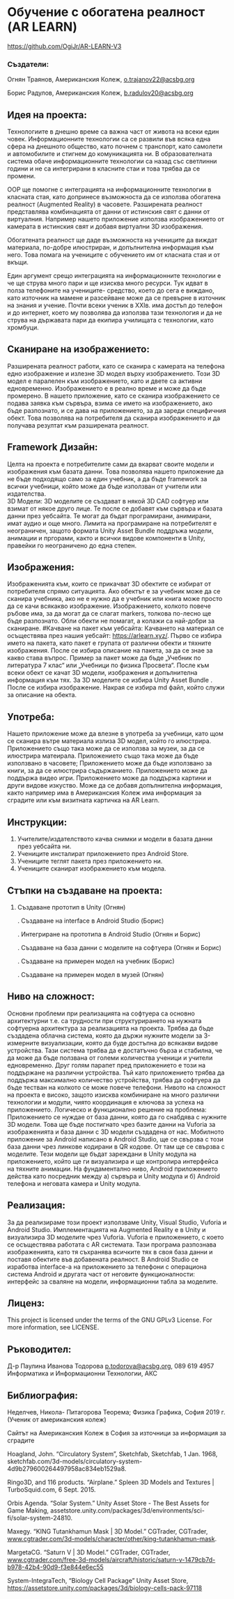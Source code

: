 # Обучение с обогатена реалност (AR LEARN)

https://github.com/OgiJr/AR-LEARN-V3

### Създатели:

Огнян Траянов, Американския Колеж, o.trajanov22@acsbg.org

Борис Радулов, Американския Колеж, b.radulov20@acsbg.org

## Идея на проекта:

Технологиите в днешно време са важна част от живота на всеки един човек. Информационните технологии са се развили във всяка една сфера на днешното общество, като почнем с транспорт, като самолети и автомобилите и стигнем до комуникацията ни. В образователната система обаче информационните технологии са назад със светлинни години и не са интегрирани в класните стаи и това трябва да се промени.

ООР ще помогне с интеграцията на информационните технологии в класната стая, като допринесе възможноста да се използва обогатена реалност (Augmented Reality) в часовете. Разширената реалност представлява комбинацията от данни от истинския свят с данни от виртуалния. Например нашето приложение използва изображението от камерата в истинския свят и добавя виртуални 3D изображения. 

Обогатената реалност ще даде възможноста на учениците да виждат материала, по-добре илюстриран, и допълнителна информация към него. Това помага на учениците с обучението им от класната стая и от вкъщи.

Един аргумент срещо интеграцията на информационните технологии е че ще струва много пари и ще изисква много ресурси. Тук идват в полза 
телефоните на учениците- средство, което до сега е виждано, като източник на мамене и разсейване може да се превърне в източник на знания и учение. Почти всеки ученик в XXIв. има достъп до телефон и до интернет, което му позволява да използва тази технология и да не струва на държавата пари да екипира училищата с технологии, като хромбуци.

## Сканиране на изображението:
Разширената реалност работи, като се сканира с камерата на телефона едно изображение и излезне 3D модел върху изображението. Този 3D модел е паралелен към изображението, като и двете са активни едновременно. Изображението е в реално време и може да бъде промерено. В нашето приложение, като се сканира изображението се подава заявка към сървъра, взима се името на изображението, ако бъде разпознато, и се дава на приложението, за да зареди специфичния обект. Това позволява на потребителя да сканира изображението и да получава резултат към разширената реалност. 

## Framework Дизайн:
Целта на проекта е потребителите сами да вкарват своите модели и изображения към базата данни. Това позволява нашето приложение да не бъде подходящо само за един учебник, а да бъде framework за всички учебници, който може да бъде използван от учители или издателства.  
3D Модели:
3D моделите се създават в някой 3D CAD софтуер или взимат от някое друго лице. Те после се добавят към сървъра и базата данни през уебсайта. Те могат да бъдат програмирани, анимирани, имат аудио и още много. Лимита на програмиране на потребителят е неограничен, защото формата Unity Asset Bundle поддръжа модели, анимации и пргорами, както и всички видове компоненти в Unity, правейки го неограничено до една степен. 

## Изображения:
Изображенията към, които се прикачват 3D обектите се избират от потребителя спрямо ситуацията. Ако обектът е за учебник може да се сканира учебника, ако не е нужно да е учебник или книга може просто да се качи всякакво изображение. Изображението, колкото повече ръбове има, за да могат да се слагат markers, толкова по-лесно ще бъде разпознато. Обли обекти не помагат, а колажи са най-добри за сканиране. 
#Качване на пакет към уебсайта:
Качването на материал се осъществява през нашия уебсайт: https://arlearn.xyz/. Първо се избира името на пакета, като пакет е групата от различни обекти и тяхните изображения. После се избира описание на пакета, за да се знае за какво става въпрос. Пример за пакет може да бъде „Учебник по литература 7 клас“ или „Учебници по физика Просвета“. После към всеки обект се качат 3D модели, изображения и допълнителна информация към тях. За 3D моделите се избира Unity Asset Bundle . После се избира изображение. Накрая се избира md файл, който служи за описание на обекта. 

## Употреба:
Нашето приложение може да влезне в употреба за учебници, като щом се сканира вътре материала излиза 3D модел, който го илюстрира. 
Приложението също така може да се използва за музеи, за да  се илюстрира матеирала.
Приложението също така може да бъде използвано в часовете;
Приложението може да бъде използвано за книги, за да се илюстрира съдържанието.
Приложението може да поддържа видео игри.
Приложението може да поддържа картини и други видове изкуство.
Може да се добавя допълнителна информация, както например има в Американския Колеж има информация за сградите или към визитната картичка на AR Learn.

## Инструкции:
1)	Учителите/издателството качва снимки и модели в базата данни през уебсайта ни.
2)	Учениците инсталират приложението през Android Store.
3)	Учениците теглят пакета през приложението ни.
4)	Учениците сканират изображението към модела.

## Стъпки на създаване на проекта:
1.	Създаване прототип в Unity (Огнян)

	.	 Създаване на interface в Android Studio (Борис)

	.	 Интегриране на прототипа в Android Studio (Огнян и Борис)

	.	 Създаване на база данни с моделите на софтуера (Огнян и Борис)

	.	 Създаване на примерен модел на учебник (Борис)

	.	 Създаване на примерен модел в музей (Огнян)

## Ниво на сложност:
Основни проблеми при реализацията на софтуера са основно архитектурни т.е. са трудности при структурирането на нужната софтуерна архитектура за реализацията на проекта. Трябва да бъде създадена облачна система, която да държи нужните модели за 3-измерните визуализации, която да буде достъпна до всякакви видове устройства. Тази система трябва да е достатъчно бърза и стабилна, че да може да бъде ползвана от големи количества ученици и учители едновременно. Друг голям парапет пред приложението е този на поддържане на различни устройства. Тъй като приложението трябва да поддържа максимално количество устройства, трябва да софтуера да бъде тестван на колкото се може повече телефони. Нивото на сложност на проекта е високо, защото изисква комбиниране на много различни технологии и модули, чиято координация е ключова за успеха на приложението.
Логическо и функционално решение на проблема:
Приложението се нуждае от база данни, която да го снабдява с нужните 3D модели. Това ще бъде постигнато чрез базите данни на Vuforia за изображенията и база данни с 3D модели създадена от нас. Мобилното приложение за Android написано в Android Studio, ще се свързва с този база данни чрез линкове кодирани в QR кодове. От там ще се свързва с моделите. Тези модели ще бъдат зареждани в Unity модула на приложението, който ще ги визуализира и ще контролира интерфейса на тяхните анимации. На фундаментално ниво, Android приложението действа като посредник между а) сървъра и Unity модула и б) Android телефона и неговата камера и Unity модула.

## Реализация:
За да реализираме този проект използваме Unity, Visual Studio, Vuforia и Android Studio. Имплементацията на Augmented Reality е в Unity и визуализира 3D моделите чрез Vuforia. Vuforia е приложението, с което се осъществява работата с AR системата. Тази програма разпознава изображенията, като тя съхранява всичките тях в своя база данни и поставя обектите във добавената реалност. В Android Studio се изработва interface-а на приложението за телефони с операциона система Android и другата част от неговите функционалности: интерфейс за сваляне на модели, информационни табла за моделите.

## Лиценз:
This project is licensed under the terms of the GNU GPLv3 License. For more information, see LICENSE.

## Ръководител:
Д-р Паулина Иванова Тодорова p.todorova@acsbg.org, 089 619 4957 Информатика и Информационни Технологии, АКС

## Библиография:
Неделчев, Никола- Питагорова Теорема; Физика Графика, София 2019 г. (Ученик от американския колеж)

Сайтът на Американския Колеж в София за източници за информация за сградите

Hoagland, John. “Circulatory System”, Sketchfab, Sketchfab, 1 Jan. 1968, sketchfab.com/3d-models/circulatory-system-4d9b279600264497958ac834eb1529a8.

Ringo3D, and 116 products. “Airplane.” Spleen 3D Models and Textures | TurboSquid.com, 6 Sept. 2015.

Orbis Agenda. “Solar System.” Unity Asset Store - The Best Assets for Game Making, assetstore.unity.com/packages/3d/environments/sci-fi/solar-system-24810.

Maxegy. “KING Tutankhamun Mask | 3D Model.” CGTrader, CGTrader, www.cgtrader.com/3d-models/character/other/king-tutankhamun-mask.

MargetaCG. “Saturn V | 3D Model.” CGTrader, CGTrader, www.cgtrader.com/free-3d-models/aircraft/historic/saturn-v-1479cb7d-b978-42b4-90d9-f3e844e6ec55

System-IntegraTech, “Biology Cell Package” Unity Asset Store, https://assetstore.unity.com/packages/3d/biology-cells-pack-97118
